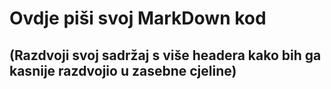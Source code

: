 # Ovdje piši svoj MarkDown kod

## (Razdvoji svoj sadržaj s više headera kako bih ga kasnije razdvojio u zasebne cjeline)
